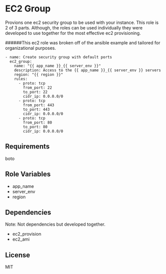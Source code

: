EC2 Group
========

Provions one ec2 security group to be used with your instance.  This role is 2 of 3 parts.  Although, the roles can be used individually they were developed to use together for the most effective ec2 provisioning.

######This ec2 role was broken off of the ansible example and tailored for organizational purposes.

```
- name: Create security group with default ports
  ec2_group:
    name: "{{ app_name }}_{{ server_env }}"
    description: Access to the {{ app_name }}_{{ server_env }} servers
    region: "{{ region }}"
    rules:
      - proto: tcp
        from_port: 22
        to_port: 22
        cidr_ip: 0.0.0.0/0
      - proto: tcp
        from_port: 443
        to_port: 443
        cidr_ip: 0.0.0.0/0
      - proto: tcp
        from_port: 80
        to_port: 80
        cidr_ip: 0.0.0.0/0

```

Requirements
-----------
boto

Role Variables
-----------
* app_name
* server_env
* region

Dependencies
-----------
Note: Not dependencies but developed together.
* ec2_provision
* ec2_ami

License
-----------
MIT
